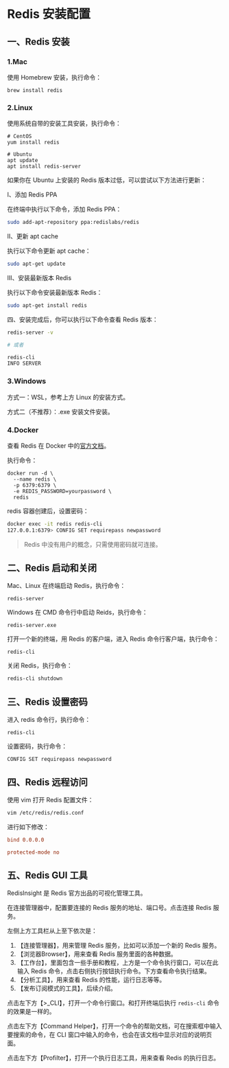 # Redis 安装配置

## 一、Redis 安装

### 1.Mac

使用 Homebrew 安装，执行命令：

```shell
brew install redis
```

### 2.Linux

使用系统自带的安装工具安装，执行命令：

```shell
# CentOS
yum install redis

# Ubuntu
apt update
apt install redis-server
```

如果你在 Ubuntu 上安装的 Redis 版本过低，可以尝试以下方法进行更新：

Ⅰ、添加 Redis PPA

在终端中执行以下命令，添加 Redis PPA：

```bash
sudo add-apt-repository ppa:redislabs/redis
```

Ⅱ、更新 apt cache

执行以下命令更新 apt cache：

```bash
sudo apt-get update
```

Ⅲ、安装最新版本 Redis

执行以下命令安装最新版本 Redis：

```bash
sudo apt-get install redis
```

四、安装完成后，你可以执行以下命令查看 Redis 版本：

```bash
redis-server -v

# 或者

redis-cli
INFO SERVER
```

### 3.Windows

方式一：WSL，参考上方 Linux 的安装方式。

方式二（不推荐）：.exe 安装文件安装。

### 4.Docker

查看 Redis 在 Docker 中的[官方文档](https://hub.docker.com/_/redis)。

执行命令：

```shell
docker run -d \
  --name redis \
  -p 6379:6379 \
  -e REDIS_PASSWORD=yourpassword \
  redis
```

redis 容器创建后，设置密码：

```sh
docker exec -it redis redis-cli
127.0.0.1:6379> CONFIG SET requirepass newpassword
```

> Redis 中没有用户的概念，只需使用密码就可连接。

## 二、Redis 启动和关闭

Mac、Linux 在终端启动 Redis，执行命令：

```shell
redis-server
```

Windows 在 CMD 命令行中启动 Reids，执行命令：

```shell
redis-server.exe
```

打开一个新的终端，用 Redis 的客户端，进入 Redis 命令行客户端，执行命令：

```shell
redis-cli
```

关闭 Redis，执行命令：

```sh
redis-cli shutdown
```

## 三、Redis 设置密码

进入 redis 命令行，执行命令：

```mysql
redis-cli
```

设置密码，执行命令：

```mysql
CONFIG SET requirepass newpassword
```

## 四、Redis 远程访问

使用 vim 打开 Redis 配置文件：

```sh
vim /etc/redis/redis.conf
```

进行如下修改：

```conf
bind 0.0.0.0

protected-mode no
```

## 五、Redis GUI 工具

RedisInsight 是 Redis 官方出品的可视化管理工具。

在连接管理器中，配置要连接的 Redis 服务的地址、端口号。点击连接 Redis 服务。

左侧上方工具栏从上至下依次是：

1. 【连接管理器】，用来管理 Redis 服务，比如可以添加一个新的 Redis 服务。
2. 【浏览器Browser】，用来查看 Redis 服务里面的各种数据。
3. 【工作台】，里面包含一些手册和教程，上方是一个命令执行窗口，可以在此输入 Redis 命令，点击右侧执行按钮执行命令。下方查看命令执行结果。
4. 【分析工具】，用来查看 Redis 的性能，运行日志等等。
5. 【发布订阅模式的工具】，后续介绍。

点击左下方【>_CLI】，打开一个命令行窗口。和打开终端后执行 `redis-cli` 命令的效果是一样的。

点击左下方【Command Helper】，打开一个命令的帮助文档，可在搜索框中输入要搜索的命令，在 CLI 窗口中输入的命令，也会在该文档中显示对应的说明页面。

点击左下方【Profilter】，打开一个执行日志工具，用来查看 Redis 的执行日志。
